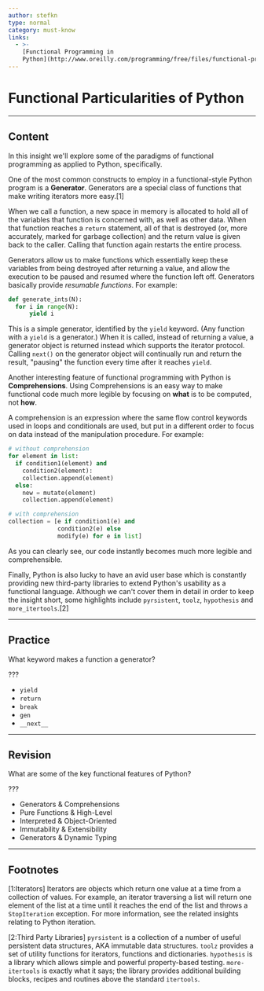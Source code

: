 ```yaml
---
author: stefkn
type: normal
category: must-know
links:
  - >-
    [Functional Programming in
    Python](http://www.oreilly.com/programming/free/files/functional-programming-python.pdf){website}
---
```


# Functional Particularities of Python


---

## Content

In this insight we'll explore some of the paradigms of functional programming as applied to Python, specifically.

One of the most common constructs to employ in a functional-style Python program is a **Generator**. Generators are a special class of functions that make writing iterators more easy.[1]

When we call a function, a new space in memory is allocated to hold all of the variables that function is concerned with, as well as other data. When that function reaches a `return` statement, all of that is destroyed (or, more accurately, marked for garbage collection) and the return value is given back to the caller. Calling that function again restarts the entire process.

Generators allow us to make functions which essentially keep these variables from being destroyed after returning a value, and allow the execution to be paused and resumed where the function left off. Generators basically provide *resumable functions*. For example:

```python
def generate_ints(N):
  for i in range(N):
      yield i
```

This is a simple generator, identified by the `yield` keyword. (Any function with a `yield` is a generator.) When it is called, instead of returning a value, a generator object is returned instead which supports the iterator protocol. Calling `next()` on the generator object will continually run and return the result, "pausing" the function every time after it reaches `yield`.

Another interesting feature of functional programming with Python is **Comprehensions**. Using Comprehensions is an easy way to make functional code much more legible by focusing on **what** is to be computed, not **how**.

A comprehension is an expression where the same flow control keywords used in loops and conditionals are used, but put in a different order to focus on data instead of the manipulation procedure. For example:

```python
# without comprehension
for element in list:
  if condition1(element) and
    condition2(element):
    collection.append(element)
  else:
    new = mutate(element)
    collection.append(element)

# with comprehension
collection = [e if condition1(e) and
              condition2(e) else
              modify(e) for e in list]
```

As you can clearly see, our code instantly becomes much more legible and comprehensible.

Finally, Python is also lucky to have an avid user base which is constantly providing new third-party libraries to extend Python's usability as a functional language. Although we can't cover them in detail in order to keep the insight short, some highlights include `pyrsistent`, `toolz`, `hypothesis` and `more_itertools`.[2]


---

## Practice

What keyword makes a function a generator?

???

- `yield`
- `return`
- `break`
- `gen`
- `__next__`


---

## Revision

What are some of the key functional features of Python?

???

- Generators & Comprehensions
- Pure Functions & High-Level
- Interpreted & Object-Oriented
- Immutability & Extensibility
- Generators & Dynamic Typing


---

## Footnotes

[1:Iterators]
Iterators are objects which return one value at a time from a collection of values. For example, an iterator traversing a list will return one element of the list at a time until it reaches the end of the list and throws a `StopIteration` exception. For more information, see the related insights relating to Python iteration.

[2:Third Party Libraries]
`pyrsistent` is a collection of a number of useful persistent data structures, AKA immutable data structures. `toolz` provides a set of utility functions for iterators, functions and dictionaries. `hypothesis` is a library which allows simple and powerful property-based testing. `more-itertools` is exactly what it says; the library provides additional building blocks, recipes and routines above the standard `itertools`.

